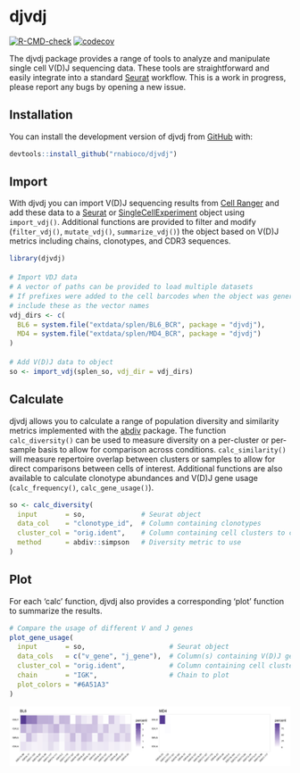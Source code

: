 
# **djvdj** <img src="man/figures/logo.png" align="right" alt="" width="120" />

<!-- badges: start -->

[![R-CMD-check](https://github.com/rnabioco/djvdj/actions/workflows/check-standard.yaml/badge.svg)](https://github.com/rnabioco/djvdj/actions/workflows/check-standard.yaml)
[![codecov](https://codecov.io/gh/rnabioco/djvdj/branch/master/graph/badge.svg)](https://app.codecov.io/gh/rnabioco/djvdj)
<!-- badges: end -->

The djvdj package provides a range of tools to analyze and manipulate
single cell V(D)J sequencing data. These tools are straightforward and
easily integrate into a standard [Seurat](https://satijalab.org/seurat/)
workflow. This is a work in progress, please report any bugs by opening
a new issue.

## Installation

You can install the development version of djvdj from
[GitHub](https://github.com/rnabioco/djvdj) with:

``` r
devtools::install_github("rnabioco/djvdj")
```

## Import

With djvdj you can import V(D)J sequencing results from [Cell
Ranger](https://support.10xgenomics.com/single-cell-vdj/software/pipelines/latest/using/vdj#header)
and add these data to a [Seurat](https://satijalab.org/seurat/) or
[SingleCellExperiment](https://www.bioconductor.org/packages/release/bioc/html/SingleCellExperiment.html)
object using `import_vdj()`. Additional functions are provided to filter
and modify (`filter_vdj()`, `mutate_vdj()`, `summarize_vdj()`) the
object based on V(D)J metrics including chains, clonotypes, and CDR3
sequences.

``` r
library(djvdj)

# Import VDJ data
# A vector of paths can be provided to load multiple datasets
# If prefixes were added to the cell barcodes when the object was generated,
# include these as the vector names
vdj_dirs <- c(
  BL6 = system.file("extdata/splen/BL6_BCR", package = "djvdj"),
  MD4 = system.file("extdata/splen/MD4_BCR", package = "djvdj")
)

# Add V(D)J data to object
so <- import_vdj(splen_so, vdj_dir = vdj_dirs)
```

## Calculate

djvdj allows you to calculate a range of population diversity and
similarity metrics implemented with the
[abdiv](https://github.com/kylebittinger/abdiv) package. The function
`calc_diversity()` can be used to measure diversity on a per-cluster or
per-sample basis to allow for comparison across conditions.
`calc_similarity()` will measure repertoire overlap between clusters or
samples to allow for direct comparisons between cells of interest.
Additional functions are also available to calculate clonotype
abundances and V(D)J gene usage (`calc_frequency()`,
`calc_gene_usage()`).

``` r
so <- calc_diversity(
  input       = so,              # Seurat object
  data_col    = "clonotype_id",  # Column containing clonotypes
  cluster_col = "orig.ident",    # Column containing cell clusters to compare
  method      = abdiv::simpson   # Diversity metric to use
)
```

## Plot

For each ‘calc’ function, djvdj also provides a corresponding ‘plot’
function to summarize the results.

``` r
# Compare the usage of different V and J genes
plot_gene_usage(
  input       = so,                     # Seurat object
  data_cols   = c("v_gene", "j_gene"),  # Column(s) containing V(D)J genes to plot
  cluster_col = "orig.ident",           # Column containing cell clusters to compare
  chain       = "IGK",                  # Chain to plot
  plot_colors = "#6A51A3"
)
```

![](man/figures/README-usage-1.png)<!-- -->
